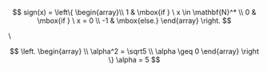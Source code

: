 $$
sign(x) = \left\{
    \begin{array}\\
        1 & \mbox{if } \ x \in \mathbf{N}^* \\
        0 & \mbox{if } \ x = 0 \\
        -1 & \mbox{else.}
    \end{array}
\right.
$$

\\

$$
 \left.
    \begin{array} \\
        \alpha^2 = \sqrt5 \\
        \alpha \geq 0 
    \end{array}
\right \} \alpha = 5 
$$
